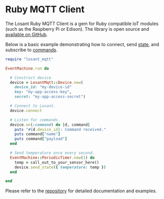 # Ruby MQTT Client

The Losant Ruby MQTT Client is a gem for Ruby compatible IoT modules (such as the Raspberry Pi or Edison). The library is open source and <a href="https://github.com/Losant/losant-mqtt-ruby" target="_blank">available on GitHub</a>.

Below is a basic example demonstrating how to connect, send [state](/devices/state), and subscribe to [commands](/devices/commands).

```ruby
require "losant_mqtt"

EventMachine.run do

  # Construct device
  device = LosantMqtt::Device.new(
    device_id: "my-device-id"
    key: "my-app-access-key",
    secret: "my-app-access-secret")

  # Connect to Losant.
  device.connect

  # Listen for commands.
  device.on(:command) do |d, command|
    puts "#{d.device_id}: Command received."
    puts command["name"]
    puts command["payload"]
  end

  # Send temperature once every second.
  EventMachine::PeriodicTimer.new(1) do
    temp = call_out_to_your_sensor_here()
    device.send_state({ temperature: temp })
  end

end
```

Please refer to the <a href="https://github.com/Losant/losant-mqtt-ruby" target="_blank">repository</a> for detailed documentation and examples.
